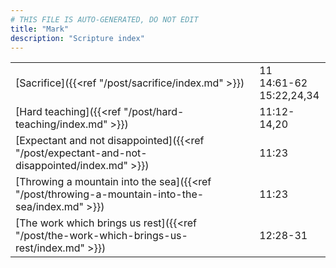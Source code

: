 ```yaml
---
# THIS FILE IS AUTO-GENERATED, DO NOT EDIT
title: "Mark"
description: "Scripture index"
---
```


|  |  |
| --- | --- |
| [Sacrifice]({{<ref "/post/sacrifice/index.md" >}}) | 11 <br/> 14:61-62 <br/> 15:22,24,34 |
| [Hard teaching]({{<ref "/post/hard-teaching/index.md" >}}) | 11:12-14,20 |
| [Expectant and not disappointed]({{<ref "/post/expectant-and-not-disappointed/index.md" >}}) | 11:23 |
| [Throwing a mountain into the sea]({{<ref "/post/throwing-a-mountain-into-the-sea/index.md" >}}) | 11:23 |
| [The work which brings us rest]({{<ref "/post/the-work-which-brings-us-rest/index.md" >}}) | 12:28-31 |
